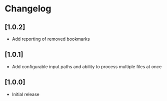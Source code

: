 # Changelog

## [1.0.2]

-   Add reporting of removed bookmarks

## [1.0.1]

-   Add configurable input paths and ability to process multiple files at once

## [1.0.0]

-   Initial release
